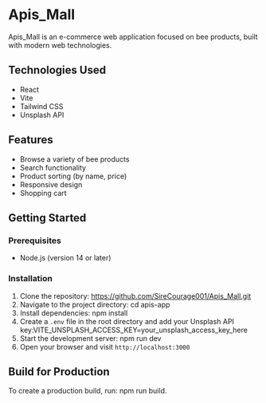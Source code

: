 # Apis_Mall

Apis_Mall is an e-commerce web application focused on bee products, built with modern web technologies.

## Technologies Used

- React
- Vite
- Tailwind CSS
- Unsplash API

## Features

- Browse a variety of bee products
- Search functionality
- Product sorting (by name, price)
- Responsive design
- Shopping cart


## Getting Started

### Prerequisites

- Node.js (version 14 or later)

### Installation

1. Clone the repository: https://github.com/SireCourage001/Apis_Mall.git
2. Navigate to the project directory: cd apis-app
3. Install dependencies: npm install
4. Create a `.env` file in the root directory and add your Unsplash API key:VITE_UNSPLASH_ACCESS_KEY=your_unsplash_access_key_here
5. Start the development server: npm run dev
6. Open your browser and visit `http://localhost:3000`

## Build for Production

To create a production build, run: npm run build.
